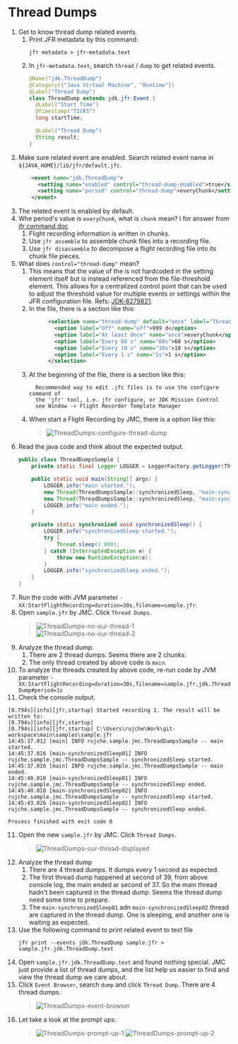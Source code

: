 # Thread Dumps

1. Get to know thread dump related events.
    1. Print JFR metadata by this command:
        ```shell
        jfr metadata > jfr-metadata.text
        ```
    2. In `jfr-metadata.text`, search `thread` / `dump` to get related events.
        ```java
        @Name("jdk.ThreadDump")
        @Category({"Java Virtual Machine", "Runtime"})
        @Label("Thread Dump")
        class ThreadDump extends jdk.jfr.Event {
          @Label("Start Time")
          @Timestamp("TICKS")
          long startTime;
        
          @Label("Thread Dump")
          String result;
        }
        ```
2. Make sure related event are enabled. Search related event name in `${JAVA_HOME}/lib/jfr/default.jfc`.
    ```xml
        <event name="jdk.ThreadDump">
          <setting name="enabled" control="thread-dump-enabled">true</setting>
          <setting name="period" control="thread-dump">everyChunk</setting>
        </event>
    ```
3. The related event is enabled by default.
4. Whe period's value is `everyChunk`, what is `chunk` mean? I for answer from 
   [jfr command doc](https://docs.oracle.com/en/java/javase/22/docs/specs/man/jfr.html)
   1. Flight recording information is written in chunks.
   2. Use `jfr assemble` to assemble chunk files into a recording file.
   3. Use `jfr disassemble` to decompose a flight recording file into its chunk file pieces.
5. What does `control="thread-dump"` mean?
   1. This means that the value of the is not hardcoded in the setting element itself but is instead referenced from 
      the file-threshold element. This allows for a centralized control point that can be used to adjust the threshold 
      value for multiple events or settings within the JFR configuration file. Refs: 
      [JDK-8279821](https://bugs.openjdk.org/browse/JDK-8279821).
   2. In the file, there is a section like this:
        ```xml
              <selection name="thread-dump" default="once" label="Thread Dump">
                <option label="Off" name="off">999 d</option>
                <option label="At least Once" name="once">everyChunk</option>
                <option label="Every 60 s" name="60s">60 s</option>
                <option label="Every 10 s" name="10s">10 s</option>
                <option label="Every 1 s" name="1s">1 s</option>
              </selection>
        ```
   3. At the beginning of the file, there is a section like this:
       ```text
         Recommended way to edit .jfc files is to use the configure command of
         the 'jfr' tool, i.e. jfr configure, or JDK Mission Control
         see Window -> Flight Recorder Template Manager
       ```
   4. When start a Flight Recording by JMC, there is a option like this:
      > ![ThreadDumps-configure-thread-dump](../pictures/ThreadDumps-configure-thread-dump.png)
6. Read the java code and think about the expected output.
    ```java
    public class ThreadDumpsSample {
        private static final Logger LOGGER = LoggerFactory.getLogger(ThreadDumpsSample.class);
    
        public static void main(String[] args) {
            LOGGER.info("main started.");
            new Thread(ThreadDumpsSample::synchronizedSleep, "main-synchronizedSleep01").start();
            new Thread(ThreadDumpsSample::synchronizedSleep, "main-synchronizedSleep02").start();
            LOGGER.info("main ended.");
        }
    
        private static synchronized void synchronizedSleep() {
            LOGGER.info("synchronizedSleep started.");
            try {
                Thread.sleep(3_000);
            } catch (InterruptedException e) {
                throw new RuntimeException(e);
            }
            LOGGER.info("synchronizedSleep ended.");
        }
    }
    ```
6. Run the code with JVM parameter `-XX:StartFlightRecording=duration=30s,filename=sample.jfr`.
7. Open `sample.jfr` by JMC. Click `Thread Dumps`.
   > ![ThreadDumps-no-our-thread-1](../pictures/ThreadDumps-no-our-thread-1.png)
   > ![ThreadDumps-no-our-thread-2](../pictures/ThreadDumps-no-our-thread-2.png)
8. Analyze the thread dump.
   1. There are 2 thread dumps. Seems there are 2 chunks.
   2. The only thread created by above code is `main`.
9. To analyze the threads created by above code, re-run code by JVM parameter 
   `-XX:StartFlightRecording=duration=30s,filename=sample.jfr,jdk.ThreadDump#period=1s`
10. Check the console output.
   ```text
   [0.794s][info][jfr,startup] Started recording 1. The result will be written to:
   [0.794s][info][jfr,startup] 
   [0.794s][info][jfr,startup] C:\Users\rujche\Work\git-workspace\main\samples\sample.jfr
   14:45:37.012 [main] INFO rujche.sample.jmc.ThreadDumpsSample -- main started.
   14:45:37.016 [main-synchronizedSleep01] INFO rujche.sample.jmc.ThreadDumpsSample -- synchronizedSleep started.
   14:45:37.016 [main] INFO rujche.sample.jmc.ThreadDumpsSample -- main ended.
   14:45:40.018 [main-synchronizedSleep01] INFO rujche.sample.jmc.ThreadDumpsSample -- synchronizedSleep ended.
   14:45:40.018 [main-synchronizedSleep02] INFO rujche.sample.jmc.ThreadDumpsSample -- synchronizedSleep started.
   14:45:43.026 [main-synchronizedSleep02] INFO rujche.sample.jmc.ThreadDumpsSample -- synchronizedSleep ended.
   
   Process finished with exit code 0
   ```
11. Open the new `sample.jfr` by JMC. Click `Thread Dumps`.
    > ![ThreadDumps-our-thread-displayed](../pictures/ThreadDumps-our-thread-displayed.png)
12. Analyze the thread dump
    1. There are 4 thread dumps. It dumps every 1 second as expected.
    2. The first thread dump happened at second of 39, from above console log, the main ended ar second of 37. So the 
       main thread hadn't been captured in the thread dump. Seems the thread dump need some time to prepare.
    3. The `main-synchronizedSleep01` adn `main-synchronizedSleep02` thread are captured in the thread dump. One is 
       sleeping, and another one is waiting as expected.
13. Use the following command to print related event to text file
    ```shell
    jfr print --events jdk.ThreadDump sample.jfr > sample.jfr.jdk.ThreadDump.text
    ```
14. Open `sample.jfr.jdk.ThreadDump.text` and found nothing special. JMC just provide a list of thread dumps, and the
    list help us easier to find and view the thread dump we care about.
15. Click `Event Browser`, search `dump` and click `Thread Dump`. There are 4 thread dumps.
    > ![ThreadDumps-event-browser](../pictures/ThreadDumps-event-browser.png)
16. Let take a look at the prompt ups:
    > ![ThreadDumps-prompt-up-1](../pictures/ThreadDumps-prompt-up-1.png)
    > ![ThreadDumps-prompt-up-2](../pictures/ThreadDumps-prompt-up-2.png)


